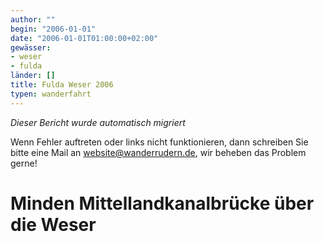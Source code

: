 ```yaml
---
author: ""
begin: "2006-01-01"
date: "2006-01-01T01:00:00+02:00"
gewässer:
- weser
- fulda
länder: []
title: Fulda Weser 2006
typen: wanderfahrt
---
```



*Dieser Bericht wurde automatisch migriert*

Wenn Fehler auftreten oder links nicht funktionieren, dann schreiben Sie bitte eine Mail an website@wanderrudern.de, wir beheben das Problem gerne!



# Minden Mittellandkanalbrücke über die Weser


